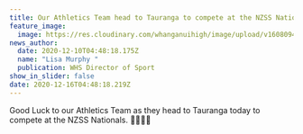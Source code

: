 ```yaml
---
title: Our Athletics Team head to Tauranga to compete at the NZSS Nationals
feature_image:
  image: https://res.cloudinary.com/whanganuihigh/image/upload/v1608094111/News/leaving_from_WHS.jpg
news_author:
  date: 2020-12-10T04:48:18.175Z
  name: "Lisa Murphy "
  publication: WHS Director of Sport
show_in_slider: false
date: 2020-12-16T04:48:18.219Z
---
```

Good Luck to our Athletics Team as they head to Tauranga today to compete at the NZSS Nationals. 
💚💛💚💛